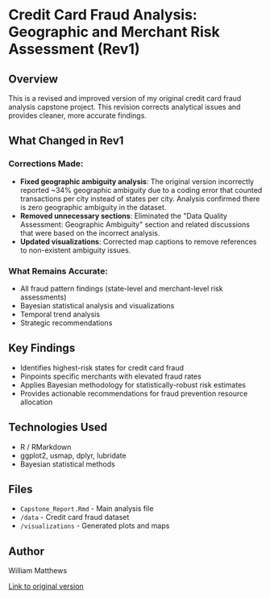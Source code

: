 # Credit Card Fraud Analysis: Geographic and Merchant Risk Assessment (Rev1)

## Overview
This is a revised and improved version of my original credit card fraud analysis capstone project. This revision corrects analytical issues and provides cleaner, more accurate findings.

## What Changed in Rev1

### Corrections Made:
- **Fixed geographic ambiguity analysis**: The original version incorrectly reported ~34% geographic ambiguity due to a coding error that counted transactions per city instead of states per city. Analysis confirmed there is zero geographic ambiguity in the dataset.
- **Removed unnecessary sections**: Eliminated the "Data Quality Assessment: Geographic Ambiguity" section and related discussions that were based on the incorrect analysis.
- **Updated visualizations**: Corrected map captions to remove references to non-existent ambiguity issues.

### What Remains Accurate:
- All fraud pattern findings (state-level and merchant-level risk assessments)
- Bayesian statistical analysis and visualizations
- Temporal trend analysis
- Strategic recommendations

## Key Findings
- Identifies highest-risk states for credit card fraud
- Pinpoints specific merchants with elevated fraud rates
- Applies Bayesian methodology for statistically-robust risk estimates
- Provides actionable recommendations for fraud prevention resource allocation

## Technologies Used
- R / RMarkdown
- ggplot2, usmap, dplyr, lubridate
- Bayesian statistical methods

## Files
- `Capstone_Report.Rmd` - Main analysis file
- `/data` - Credit card fraud dataset
- `/visualizations` - Generated plots and maps

## Author
William Matthews

[Link to original version](https://github.com/billmarmcswss/credit-card-fraud-analysis)